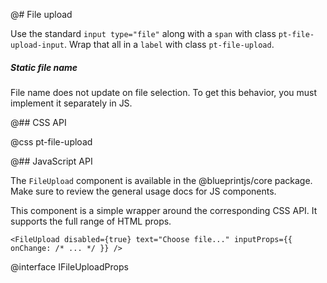 @# File upload

Use the standard `input type="file"` along with a `span` with class `pt-file-upload-input`.
Wrap that all in a `label` with class `pt-file-upload`.

<div class="pt-callout pt-intent-warning pt-icon-warning-sign">
    <h5>Static file name</h5>
    File name does not update on file selection. To get this behavior,
    you must implement it separately in JS.
</div>

@## CSS API

@css pt-file-upload

@## JavaScript API

The `FileUpload` component is available in the @blueprintjs/core package. Make sure to review the general usage docs for JS components.

This component is a simple wrapper around the corresponding CSS API. It supports the full range of HTML props.

```tsx
<FileUpload disabled={true} text="Choose file..." inputProps={{ onChange: /* ... */ }} />
```

@interface IFileUploadProps
